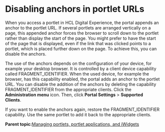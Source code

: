# Disabling anchors in portlet URLs

When you access a portlet in HCL Digital Experience, the portal appends an anchor to the portlet URL. If several portlets are arranged vertically on a page, this appended anchor forces the browser to scroll down to the portlet rather than display the start of the page. You might prefer to have the start of the page that is displayed, even if the link that was clicked points to a portlet, which is placed further down on the page. To achieve this, you can disable the anchors.

The use of the anchors depends on the configuration of your device, for example your desktop browser. It is controlled by a client device capability called FRAGMENT\_IDENTIFIER. When the used device, for example the browser, has this capability enabled, the portal adds an anchor to the portlet URL. You can disable the addition of the anchors by deleting the capability FRAGMENT\_IDENTIFIER from the appropriate clients. Click the **Administration menu** icon. Then, click **Portal Settings** \> **Supported Clients**.

If you want to enable the anchors again, restore the FRAGMENT\_IDENTIFIER capability. Use the same portlet to add it back to the appropriate clients.

**Parent topic:**[Managing portlets, portlet applications, and iWidgets](../admin-system/adpltadmwork.md)

